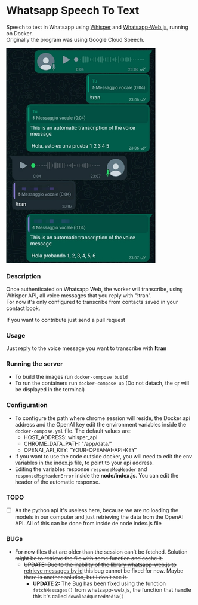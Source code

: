 # Whatsapp Speech To Text
Speech to text in Whatsapp using [Whisper](https://github.com/openai/whisper) and [Whatsapp-Web.js](https://github.com/pedroslopez/whatsapp-web.js), running on Docker.   
Originally the program was using Google Cloud Speech.   
   
<p align="left">
  <img src="https://github.com/altbert/Whatsapp_speech_to_text/raw/main/media/Screenshot.jpg" width="400" title="Example">
</p>
   
   
### Description
Once authenticated on Whatsapp Web, the worker will transcribe, using Whisper API, all voice messages that you reply with "!tran".  
For now it's only configured to transcribe from contacts saved in your contact book.  
     
If you want to contribute just send a pull request   
   
### Usage
Just reply to the voice message you want to transcribe with **!tran**

### Running the server
- To build the images run ```docker-compose build```
- To run the containers run ```docker-compose up``` (Do not detach, the qr will be displayed in the terminal)

### Configuration
- To configure the path where chrome session will reside, the Docker api address and the OpenAI key edit the environment variables inside the ```docker-compose.yml``` file. The default values are: 
  - HOST_ADDRESS: whisper_api
  - CHROME_DATA_PATH: "/app/data/"
  - OPENAI_API_KEY: "YOUR-OPEANAI-API-KEY"
- If you want to use the code outside docker, you will need to edit the env variables in the index.js file, to point to your api address.
- Editing the variables response ```responseMsgHeader``` and ```responseMsgHeaderError``` inside the **node/index.js**. You can edit the header of the automatic response.

### TODO
- [ ] As the python api it's useless here, because we are no loading the models in our computer and just retrieving the data from the OpenAI API. All of this can be done from inside de node index.js file

### BUGs
- ~~For now files that are older than the session can't be fetched. Solution might be to retrieve the file with some function and cache it.~~
  - ~~UPDATE: Due to the [inability of the library whatsapp-web.js to retrieve messages by id](https://github.com/pedroslopez/whatsapp-web.js/issues/254) this bug cannot be fixed for now. Maybe there is another solution, but i don't see it.~~
    - **UPDATE 2:** The Bug has been fixed using the function ```fetchMessages()``` from whatsapp-web.js, the function that handle this it's called ```downloadQuotedMedia()```
